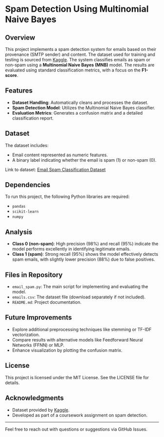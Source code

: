 # Spam Detection Using Multinomial Naive Bayes

## Overview
This project implements a spam detection system for emails based on their provenance (SMTP sender) and content. The dataset used for training and testing is sourced from [Kaggle](https://www.kaggle.com/datasets/balaka18/email-spam-classification-dataset-csv). The system classifies emails as spam or non-spam using a **Multinomial Naive Bayes (MNB)** model. The results are evaluated using standard classification metrics, with a focus on the **F1-score**.

## Features
- **Dataset Handling**: Automatically cleans and processes the dataset.
- **Spam Detection Model**: Utilizes the Multinomial Naive Bayes classifier.
- **Evaluation Metrics**: Generates a confusion matrix and a detailed classification report.

## Dataset
The dataset includes:
- Email content represented as numeric features.
- A binary label indicating whether the email is spam (1) or non-spam (0).

Link to dataset: [Email Spam Classification Dataset](https://www.kaggle.com/datasets/balaka18/email-spam-classification-dataset-csv)

## Dependencies
To run this project, the following Python libraries are required:
- `pandas`
- `scikit-learn`
- `numpy`



## Analysis
- **Class 0 (non-spam)**: High precision (98%) and recall (95%) indicate the model performs excellently in identifying legitimate emails.
- **Class 1 (spam)**: Strong recall (95%) shows the model effectively detects spam emails, with slightly lower precision (88%) due to false positives.

## Files in Repository
- `email_spam.py`: The main script for implementing and evaluating the model.
- `emails.csv`: The dataset file (download separately if not included).
- `README.md`: Project documentation.

## Future Improvements
- Explore additional preprocessing techniques like stemming or TF-IDF vectorization.
- Compare results with alternative models like Feedforward Neural Networks (FFNN) or MLP.
- Enhance visualization by plotting the confusion matrix.

## License
This project is licensed under the MIT License. See the LICENSE file for details.

## Acknowledgments
- Dataset provided by [Kaggle](https://www.kaggle.com/).
- Developed as part of a coursework assignment on spam detection.

---
Feel free to reach out with questions or suggestions via GitHub Issues.

